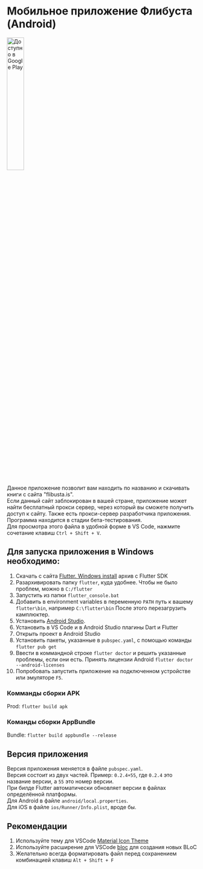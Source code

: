# Мобильное приложение Флибуста (Android)

<a href='https://play.google.com/store/apps/details?id=ru.utopicnarwhal.flibusta&hl=ru&pcampaignid=MKT-Other-global-all-co-prtnr-py-PartBadge-Mar2515-1'><img alt='Доступно в Google Play'  width="30%" src='https://play.google.com/intl/en_us/badges/images/generic/ru_badge_web_generic.png'/></a>

Данное приложение позволит вам находить по названию и скачивать книги с сайта "flibusta.is".  
Если данный сайт заблокирован в вашей стране, приложение может найти бесплатный прокси сервер, через который вы сможете получить доступ к сайту. Также есть прокси-сервер разработчика приложения.
Программа находится в стадии бета-тестирования.  
Для просмотра этого файла в удобной форме в VS Code, нажмите сочетание клавиш `Ctrl + Shift + V`.  

## Для запуска приложения в Windows необходимо:

1. Скачать c сайта [Flutter. Windows install](https://flutter.dev/docs/get-started/install/windows) архив с Flutter SDK
2. Разархивировать папку `flutter`, куда удобнее. Чтобы не было проблем, можно в `C:/flutter`
3. Запустить из папки `flutter_console.bat`
4. Добавить в environment variables в переменную `PATH` путь к вашему `flutter\bin`, например `C:\flutter\bin`
После этого перезагрузить камплюктер.
5. Установить [Android Studio](`https://developer.android.com/studio`).
6. Установить в VS Code и в Android Studio плагины Dart и Flutter
7. Открыть проект в Android Studio  
8. Установить пакеты, указанные в `pubspec.yaml`, с помощью команды `flutter pub get`  
9. Ввести в коммандной строке `flutter doctor` и решить указанные проблемы, если они есть. Принять лицензии Android `flutter doctor --android-licenses`  
10. Попробовать запустить приложение на подключенном устройстве или эмуляторе `F5`.  

### Комманды сборки APK

Prod: `flutter build apk`  

### Команды сборки AppBundle

Bundle: `flutter build appbundle --release`  


## Версия приложения

Версия приложения меняется в файле `pubspec.yaml`.  
Версия состоит из двух частей. Пример: `0.2.4+55`, где `0.2.4` это название версии, а `55` это номер версии.  
При билде Flutter автоматически обновляет версии в файлах определённой платформы.  
Для Android в файле `android/local.properties`.  
Для iOS в файле `ios/Runner/Info.plist`, вроде бы.  


## Рекомендации

1. Используйте тему для VSCode [Material Icon Theme](https://marketplace.visualstudio.com/items?itemName=PKief.material-icon-theme)
2. Используйте расширение для VSCode [bloc](https://marketplace.visualstudio.com/items?itemName=FelixAngelov.bloc) для создания новых BLoC
3. Желательно всегда форматировать файл перед сохранением комбинацией клавиш `Alt + Shift + F`  
